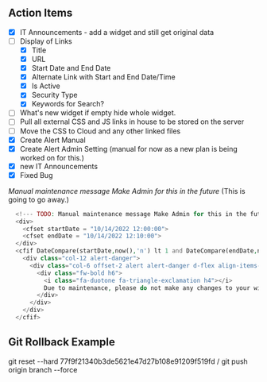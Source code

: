 ## Action Items
- [x] IT Announcements - add a widget and still get original data
- [ ] Display of Links
	- [x] Title
	- [x] URL
	- [x] Start Date and End Date
	- [x] Alternate Link with Start and End Date/Time
	- [x] Is Active
	- [x] Security Type
	- [x] Keywords for Search?
- [ ] What's new widget if empty hide whole widget.
- [ ] Pull all external CSS and JS links in house to be stored on the server
- [ ] Move the CSS to Cloud and any other linked files
- [x] Create Alert Manual
- [x] Create Alert Admin Setting (manual for now as a new plan is being worked on for this.)
- [x]  new IT Announcements
- [x] Fixed Bug

*Manual maintenance message Make Admin for this in the future* (This is going to go away.)
```php
  <!--- TODO: Manual maintenance message Make Admin for this in the future --->
  <div>
    <cfset startDate = "10/14/2022 12:00:00">
    <cfset endDate = "10/14/2022 12:10:00">
  </div>
  <cfif DateCompare(startDate,now(),'n') lt 1 and DateCompare(endDate,now(),'n') gt -1 >
    <div class="col-12 alert-danger">
      <div class="col-6 offset-2 alert alert-danger d-flex align-items-center" role="alert">
        <div class="fw-bold h6">
          <i class="fa-duotone fa-triangle-exclamation h4"></i>
          Due to maintenance, please do not make any changes to your widget preferences from 8-9am on 10/15
        </div>
      </div>
    </div>
  </cfif>
```

## Git Rollback Example
git reset --hard 77f9f21340b3de5621e47d27b108e91209f519fd / git push origin branch --force
